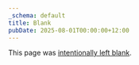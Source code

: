 ```yaml
---
_schema: default
title: Blank
pubDate: 2025-08-01T00:00:00+12:00
---
```

This page was <a href="https://web.archive.org/web/20180224075941/http://this-page-intentionally-left-blank.org/whythat.html" target="_blank" rel="noopener">intentionally left blank</a>.